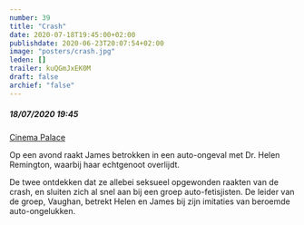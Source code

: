 ```yaml
---
number: 39
title: "Crash"
date: 2020-07-18T19:45:00+02:00
publishdate: 2020-06-23T20:07:54+02:00
image: "posters/crash.jpg"
leden: []
trailer: kuQGmJxEK0M
draft: false 
archief: "false"
---
```


##### 18/07/2020 19:45

[Cinema Palace](https://cinema-palace.be/fr/film/grand-entretien-avec-david-cronenberg-crash)

Op een avond raakt James betrokken in een auto-ongeval met Dr. Helen Remington,
waarbij haar echtgenoot overlijdt.
<!--more-->
De twee ontdekken dat ze allebei seksueel opgewonden raakten van de crash, en
sluiten zich al snel aan bij een groep auto-fetisjisten. De leider van de groep,
Vaughan, betrekt Helen en James bij zijn imitaties van beroemde auto-ongelukken.
